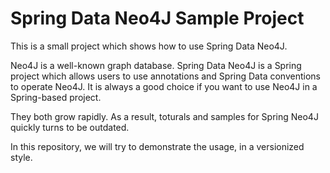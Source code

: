 # Spring Data Neo4J Sample Project
This is a small project which shows how to use Spring Data Neo4J.

Neo4J is a well-known graph database. Spring Data Neo4J is a Spring project which allows users to use annotations and Spring Data conventions to operate Neo4J. It is always a good choice if you want to use Neo4J in a Spring-based project.

They both grow rapidly. As a result, toturals and samples for Spring Neo4J quickly turns to be outdated.

In this repository, we will try to demonstrate the usage, in a versionized style.
